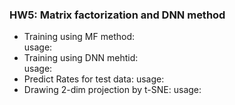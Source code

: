 ### HW5: Matrix factorization and DNN method
* Training using MF method: \
  usage:
* Training using DNN mehtid: \
  usage:
* Predict Rates for test data:
  usage:
* Drawing 2-dim projection by t-SNE:
  usage:
